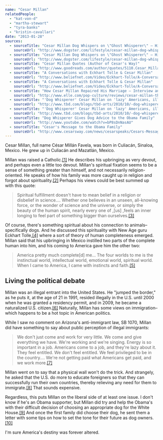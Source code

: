 ```yaml
---
name: "Cesar Millan"
relatedPeople:
  - "kat-von-d"
  - "martha-stewart"
  - "tyra-banks"
  - "kristin-cavallari"
date: "2013-01-28"
sources:
  - sourceTitle: "Cesar Millan Dog Whispers on \"Ghost Whisperer\" — His Side of the Story, Day 3"
    sourceUrl: "http://www.dogster.com/lifestyle/cesar-millan-dog-whispers-on-ghost-whisperer-his-side-of-the-story-day-3#comments"
  - sourceTitle: "Cesar Millan Dog Whispers on \"Ghost Whisperer\" — His Side of the Story, Day 3"
    sourceUrl: "http://www.dogster.com/lifestyle/cesar-millan-dog-whispers-on-ghost-whisperer-his-side-of-the-story-day-3#comments"
  - sourceTitle: "Cesar Millan Quotes (Author of Cesar's Way)"
    sourceUrl: "http://www.goodreads.com/author/quotes/5110.Cesar_Millan"
  - sourceTitle: "A Conversations with Eckhart Tolle & Cesar Millan"
    sourceUrl: "http://www.beliefnet.com/Video/Eckhart-Tolle/A-Conversation-With-Eckhart-Tolle--Cesar-Millan-Part-2.aspx"
  - sourceTitle: "A Conversations with Eckhart Tolle & Cesar Millan"
    sourceUrl: "http://www.beliefnet.com/Video/Eckhart-Tolle/A-Conversation-With-Eckhart-Tolle--Cesar-Millan-Part-2.aspx"
  - sourceTitle: "How Cesar Millan Repaired His Marriage – Interview and Biography"
    sourceUrl: "http://www.elle.com/pop-culture/reviews/cesar-millan-the-dog-whisperer-392837"
  - sourceTitle: "'Dog Whisperer' Cesar Millan on 'lazy' Americans, illegal immigration and my cynophobia"
    sourceUrl: "http://www.tbd.com/blogs/tbd-arts/2010/10/-dog-whisperer-cesar-milan-on-lazy-americans-illegal-immigration-and-my-cynophobia-2851.html"
  - sourceTitle: "'Dog Whisperer' Cesar Millan on 'lazy' Americans, illegal immigration and my cynophobia"
    sourceUrl: "http://www.tbd.com/blogs/tbd-arts/2010/10/-dog-whisperer-cesar-milan-on-lazy-americans-illegal-immigration-and-my-cynophobia-2851.html"
  - sourceTitle: "Dog Whisperer Gives Dog Advice to the Obama Family"
    sourceUrl: "http://www.youtube.com/watch?v=bP8sDnNasAU"
  - sourceTitle: "Cesar's Message to the Obama Family"
    sourceUrl: "http://www.cesarsway.com/news/cesarspeaks/Cesars-Message-to-the-Obama-Family"
---
```


Cesar Millan, full name César Millán Favela, was born in Culiacán, Sinaloa, Mexico. He grew up in Culiacán and Mazatlán, Mexico.

Millan was raised a Catholic.<a class="source-citation" href="http://www.dogster.com/lifestyle/cesar-millan-dog-whispers-on-ghost-whisperer-his-side-of-the-story-day-3#comments" title="Cesar Millan Dog Whispers on &quot;Ghost Whisperer&quot; — His Side of the Story, Day 3">[1]</a> He describes his upbringing as very devout, and perhaps even a little too devout. Millan's spiritual fixation seems to be a sense of something greater than himself, and not necessarily religion-oriented. He speaks of how his family was more caught up in religion and forgot about spirituality.<a class="source-citation" href="http://www.dogster.com/lifestyle/cesar-millan-dog-whispers-on-ghost-whisperer-his-side-of-the-story-day-3#comments" title="Cesar Millan Dog Whispers on &quot;Ghost Whisperer&quot; — His Side of the Story, Day 3">[2]</a> Perhaps his views could be best summed up with this quote:

>Spiritual fulfillment doesn't have to mean belief in a religion or disbelief in science…. Whether one believes in an unseen, all-knowing force, or the wonder of science and the universe, or simply the beauty of the human spirit, nearly every one of ,[us] ,feels an inner longing to feel part of something bigger than ourselves.<a class="source-citation" href="http://www.goodreads.com/author/quotes/5110.Cesar_Millan" title="Cesar Millan Quotes (Author of Cesar&apos;s Way)">[3]</a>

Of course, there's something spiritual about his connection to animals–specifically dogs. And he discussed this spirituality with New Age guru Eckhart Tolle,<a class="source-citation" href="http://www.beliefnet.com/Video/Eckhart-Tolle/A-Conversation-With-Eckhart-Tolle--Cesar-Millan-Part-2.aspx" title="A Conversations with Eckhart Tolle &amp; Cesar Millan">[4]</a> where a sort of theory of human completeness emerged. Millan said that his upbringing in Mexico instilled two parts of the complete human into him, and his coming to America gave him the other two:

>America pretty much complete[d] me… The four worlds to me is the instinctual world, intellectual world, emotional world, spiritual world. When I came to America, I came with instincts and faith.<a class="source-citation" href="http://www.beliefnet.com/Video/Eckhart-Tolle/A-Conversation-With-Eckhart-Tolle--Cesar-Millan-Part-2.aspx" title="A Conversations with Eckhart Tolle &amp; Cesar Millan">[5]</a>

## 

## Living the political debate

Millan was an illegal entrant into the United States. He "jumped the border," as he puts it, at the age of 21 in 1991, resided illegally in the U.S. until 2000 when he was granted a residency permit, and in 2009, he became a naturalized U.S. citizen.<a class="source-citation" href="http://www.elle.com/pop-culture/reviews/cesar-millan-the-dog-whisperer-392837" title="How Cesar Millan Repaired His Marriage – Interview and Biography">[6]</a> Naturally, Millan has some views on immigration–which happens to be a hot topic in American politics.

While I saw no comment on Arizona's anti-immigrant law, SB 1070, Millan did have something to say about public perception of illegal immigrants:

>We don't just come and work for very little. We come and give everything we have. We're working and we're singing. Energy is so important in a job. Americans come to a job, and they're lazy about it. They feel entitled. We don't feel entitled. We feel privileged to be in the country…. We're not getting paid what Americans get paid, and we work more.<a class="source-citation" href="http://www.tbd.com/blogs/tbd-arts/2010/10/-dog-whisperer-cesar-milan-on-lazy-americans-illegal-immigration-and-my-cynophobia-2851.html" title="&apos;Dog Whisperer&apos; Cesar Millan on &apos;lazy&apos; Americans, illegal immigration and my cynophobia">[7]</a>

Millan went on to say that a physical wall won't do the trick. And strangely, he asked that the U.S. do more to educate foreigners so that they can successfully run their own countries, thereby relieving any need for them to immigrate.<a class="source-citation" href="http://www.tbd.com/blogs/tbd-arts/2010/10/-dog-whisperer-cesar-milan-on-lazy-americans-illegal-immigration-and-my-cynophobia-2851.html" title="&apos;Dog Whisperer&apos; Cesar Millan on &apos;lazy&apos; Americans, illegal immigration and my cynophobia">[8]</a> That sounds expensive.

Regardless, this puts Millan on the liberal side of at least one issue. I don't know if he's an Obama supporter, but Millan did try and help the Obama's with their difficult decision of choosing an appropriate dog for the White House.<a class="source-citation" href="http://www.youtube.com/watch?v=bP8sDnNasAU" title="Dog Whisperer Gives Dog Advice to the Obama Family">[9]</a> And once the first family did choose their dog, he sent them a letter with some tips on how to set the tone for their future as dog owners.<a class="source-citation" href="http://www.cesarsway.com/news/cesarspeaks/Cesars-Message-to-the-Obama-Family" title="Cesar&apos;s Message to the Obama Family">[10]</a>

I'm sure America's destiny was forever altered.